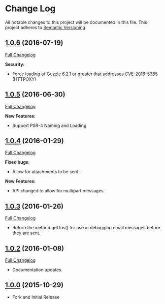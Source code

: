 # Change Log
All notable changes to this project will be documented in this file.
This project adheres to [Semantic Versioning](http://semver.org/).

## [1.0.6](https://github.com/taz77/sendgrid-php-ng/tree/v1.0.6) (2016-07-19)
[Full Changelog](https://github.com/taz77/sendgrid-php-ng/compare/v1.0.5...v1.0.6)

**Security:**
- Force loading of Guzzle 6.2.1 or greater that addresses [CVE-2016-5385](http://www.cve.mitre.org/cgi-bin/cvename.cgi?name=2016-5385) (HTTPOXY)

## [1.0.5](https://github.com/taz77/sendgrid-php-ng/tree/v1.0.5) (2016-06-30)
[Full Changelog](https://github.com/taz77/sendgrid-php-ng/compare/v1.0.4...v1.0.5)

**New Features:**
- Support PSR-4 Naming and Loading

## [1.0.4](https://github.com/taz77/sendgrid-php-ng/tree/v1.0.4) (2016-01-29)
[Full Changelog](https://github.com/taz77/sendgrid-php-ng/compare/v1.0.3...v1.0.4)

**Fixed bugs:**
- Allow for attachments to be sent.

**New Features:**
- API changed to allow for multipart messages.

## [1.0.3](https://github.com/taz77/sendgrid-php-ng/tree/v1.0.3) (2016-01-26)
[Full Changelog](https://github.com/taz77/sendgrid-php-ng/compare/v1.0.2...v1.0.3)
- Return the method getTos() for use in debugging email messages before they are sent.

## [1.0.2](https://github.com/taz77/sendgrid-php-ng/tree/v1.0.2) (2016-01-08)
[Full Changelog](https://github.com/taz77/sendgrid-php-ng/compare/v1.0.0...v1.0.2)
- Documentation updates.

## [1.0.0](https://github.com/taz77/sendgrid-php-ng/tree/v1.0.0) (2015-10-29)
- Fork and Initial Release
